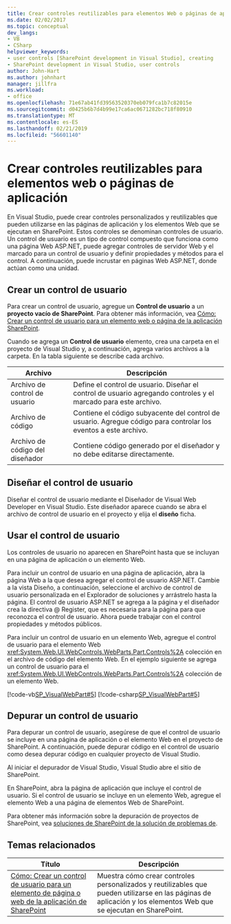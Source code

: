 ```yaml
---
title: Crear controles reutilizables para elementos Web o páginas de aplicación | Microsoft Docs
ms.date: 02/02/2017
ms.topic: conceptual
dev_langs:
- VB
- CSharp
helpviewer_keywords:
- user controls [SharePoint development in Visual Studio], creating
- SharePoint development in Visual Studio, user controls
author: John-Hart
ms.author: johnhart
manager: jillfra
ms.workload:
- office
ms.openlocfilehash: 71e67ab41fd39563520370eb079fca1b7c82015e
ms.sourcegitcommit: d0425b6b7d4b99e17ca6ac0671282bc718f80910
ms.translationtype: MT
ms.contentlocale: es-ES
ms.lasthandoff: 02/21/2019
ms.locfileid: "56601140"
---
```

# <a name="create-reusable-controls-for-web-parts-or-application-pages"></a>Crear controles reutilizables para elementos web o páginas de aplicación
  En Visual Studio, puede crear controles personalizados y reutilizables que pueden utilizarse en las páginas de aplicación y los elementos Web que se ejecutan en SharePoint. Estos controles se denominan controles de usuario. Un control de usuario es un tipo de control compuesto que funciona como una página Web ASP.NET, puede agregar controles de servidor Web y el marcado para un control de usuario y definir propiedades y métodos para el control. A continuación, puede incrustar en páginas Web ASP.NET, donde actúan como una unidad.

## <a name="create-a-user-control"></a>Crear un control de usuario
 Para crear un control de usuario, agregue un **Control de usuario** a un **proyecto vacío de SharePoint**. Para obtener más información, vea [Cómo: Crear un control de usuario para un elemento web o página de la aplicación SharePoint](../sharepoint/how-to-create-a-user-control-for-a-sharepoint-application-page-or-web-part.md).

 Cuando se agrega un **Control de usuario** elemento, crea una carpeta en el proyecto de Visual Studio y, a continuación, agrega varios archivos a la carpeta. En la tabla siguiente se describe cada archivo.

|Archivo|Descripción|
|----------|-----------------|
|Archivo de control de usuario|Define el control de usuario. Diseñar el control de usuario agregando controles y el marcado para este archivo.|
|Archivo de código|Contiene el código subyacente del control de usuario. Agregue código para controlar los eventos a este archivo.|
|Archivo de código del diseñador|Contiene código generado por el diseñador y no debe editarse directamente.|

## <a name="design-the-user-control"></a>Diseñar el control de usuario
 Diseñar el control de usuario mediante el Diseñador de Visual Web Developer en Visual Studio. Este diseñador aparece cuando se abra el archivo de control de usuario en el proyecto y elija el **diseño** ficha.

## <a name="consume-the-user-control"></a>Usar el control de usuario
 Los controles de usuario no aparecen en SharePoint hasta que se incluyan en una página de aplicación o un elemento Web.

 Para incluir un control de usuario en una página de aplicación, abra la página Web a la que desea agregar el control de usuario ASP.NET. Cambie a la vista Diseño, a continuación, seleccione el archivo de control de usuario personalizada en el Explorador de soluciones y arrástrelo hasta la página. El control de usuario ASP.NET se agrega a la página y el diseñador crea la directiva @ Register, que es necesaria para la página para que reconozca el control de usuario. Ahora puede trabajar con el control propiedades y métodos públicos.

 Para incluir un control de usuario en un elemento Web, agregue el control de usuario para el elemento Web <xref:System.Web.UI.WebControls.WebParts.Part.Controls%2A> colección en el archivo de código del elemento Web. En el ejemplo siguiente se agrega un control de usuario para el <xref:System.Web.UI.WebControls.WebParts.Part.Controls%2A> colección de un elemento Web.

 [!code-vb[SP_VisualWebPart#5](../sharepoint/codesnippet/VisualBasic/sp_visualwebpart.vb/visualwebpart1/visualwebpart1.vb#5)]
 [!code-csharp[SP_VisualWebPart#5](../sharepoint/codesnippet/CSharp/sp_visualwebpart.cs/visualwebpart1/visualwebpart1.cs#5)]

## <a name="debug-a-user-control"></a>Depurar un control de usuario
 Para depurar un control de usuario, asegúrese de que el control de usuario se incluye en una página de aplicación o el elemento Web en el proyecto de SharePoint. A continuación, puede depurar código en el control de usuario como desea depurar código en cualquier proyecto de Visual Studio.

 Al iniciar el depurador de Visual Studio, Visual Studio abre el sitio de SharePoint.

 En SharePoint, abra la página de aplicación que incluye el control de usuario. Si el control de usuario se incluye en un elemento Web, agregue el elemento Web a una página de elementos Web de SharePoint.

 Para obtener más información sobre la depuración de proyectos de SharePoint, vea [soluciones de SharePoint de la solución de problemas de](../sharepoint/troubleshooting-sharepoint-solutions.md).

## <a name="related-topics"></a>Temas relacionados

|Título|Descripción|
|-----------|-----------------|
|[Cómo: Crear un control de usuario para un elemento de página o web de la aplicación de SharePoint](../sharepoint/how-to-create-a-user-control-for-a-sharepoint-application-page-or-web-part.md)|Muestra cómo crear controles personalizados y reutilizables que pueden utilizarse en las páginas de aplicación y los elementos Web que se ejecutan en SharePoint.|
